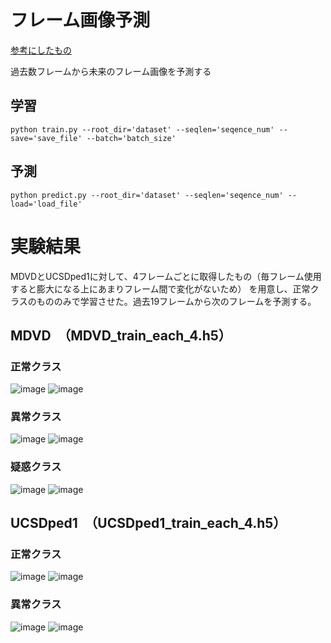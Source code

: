 # フレーム画像予測

[参考にしたもの](https://github.com/m-mejiaj/next-frame-prediction/blob/main/moving_mnist.ipynb)

過去数フレームから未来のフレーム画像を予測する

## 学習

```
python train.py --root_dir='dataset' --seqlen='seqence_num' --save='save_file' --batch='batch_size'
```
## 予測

```
python predict.py --root_dir='dataset' --seqlen='seqence_num' --load='load_file'
```

# 実験結果
MDVDとUCSDped1に対して、4フレームごとに取得したもの（毎フレーム使用すると膨大になる上にあまりフレーム間で変化がないため）
を用意し、正常クラスのもののみで学習させた。過去19フレームから次のフレームを予測する。

## MDVD　（MDVD_train_each_4.h5）
### 正常クラス
![image](https://github.com/user-attachments/assets/ff6676dc-fd09-404d-81ce-ff50130a63ae)
![image](https://github.com/user-attachments/assets/2fa81a3a-3bc3-4e47-a1cf-059a2b4574e2)

### 異常クラス
![image](https://github.com/user-attachments/assets/66d3546f-2fb4-43d0-98c9-8e4e0d49306c)
![image](https://github.com/user-attachments/assets/c60936c6-a952-40ce-9169-78d27c1cd0aa)

### 疑惑クラス
![image](https://github.com/user-attachments/assets/af546a7b-c591-4ff7-bbb2-18f5d61362f1)
![image](https://github.com/user-attachments/assets/2429851e-9007-44cc-b888-45d3f8558317)

## UCSDped1　（UCSDped1_train_each_4.h5）
### 正常クラス
![image](https://github.com/user-attachments/assets/769579d3-baad-48b9-b985-fc4ac5e29c72)
![image](https://github.com/user-attachments/assets/91e87ad0-f9f6-46ee-b01c-356665621422)

### 異常クラス
![image](https://github.com/user-attachments/assets/7279bd7e-36fe-44b2-b51a-0a0c6a63ef28)
![image](https://github.com/user-attachments/assets/fc372b85-fae9-47e1-a339-a3e5ffa512fb)





